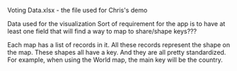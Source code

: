 Voting Data.xlsx - the file used for Chris's demo

Data used for the visualization
Sort of requirement for the app is to have at least one field that will find a way to map to share/shape keys???

Each map has a list of records in it. All these records represent the shape on the map. These shapes all have a key. And they are all pretty standardized. For example, when using the World map, the main key will be the country. 

